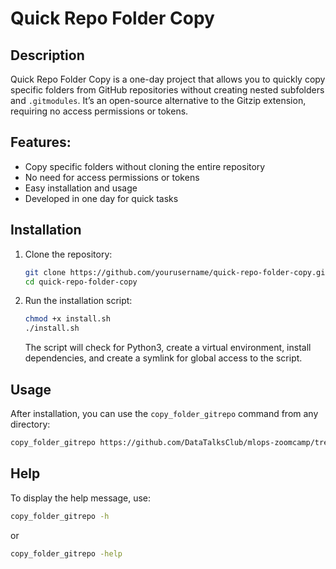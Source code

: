 # Quick Repo Folder Copy

## Description

Quick Repo Folder Copy is a one-day project that allows you to quickly copy specific folders from GitHub repositories without creating nested subfolders and `.gitmodules`. It’s an open-source alternative to the Gitzip extension, requiring no access permissions or tokens.

## Features:
- Copy specific folders without cloning the entire repository
- No need for access permissions or tokens
- Easy installation and usage
- Developed in one day for quick tasks

## Installation

1. Clone the repository:

    ```sh
    git clone https://github.com/yourusername/quick-repo-folder-copy.git
    cd quick-repo-folder-copy
    ```

2. Run the installation script:

    ```sh
    chmod +x install.sh
    ./install.sh
    ```

    The script will check for Python3, create a virtual environment, install dependencies, and create a symlink for global access to the script.

## Usage

After installation, you can use the `copy_folder_gitrepo` command from any directory:

```sh
copy_folder_gitrepo https://github.com/DataTalksClub/mlops-zoomcamp/tree/main/cohorts/2024/06-best-practices
```

## Help
To display the help message, use:
```sh
copy_folder_gitrepo -h
```
or
```sh
copy_folder_gitrepo -help
```



